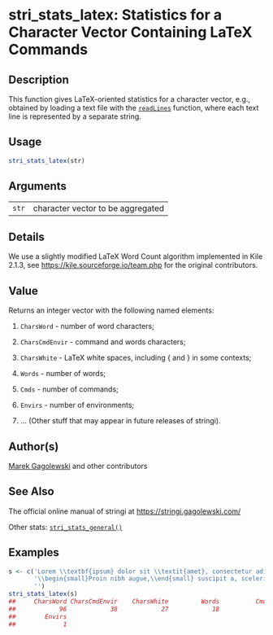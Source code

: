 # stri\_stats\_latex: Statistics for a Character Vector Containing LaTeX Commands

## Description

This function gives LaTeX-oriented statistics for a character vector, e.g., obtained by loading a text file with the [`readLines`](https://stat.ethz.ch/R-manual/R-devel/library/base/html/readLines.html) function, where each text line is represented by a separate string.

## Usage

```r
stri_stats_latex(str)
```

## Arguments

|       |                                   |
|-------|-----------------------------------|
| `str` | character vector to be aggregated |

## Details

We use a slightly modified LaTeX Word Count algorithm implemented in Kile 2.1.3, see <https://kile.sourceforge.io/team.php> for the original contributors.

## Value

Returns an integer vector with the following named elements:

1.  `CharsWord` - number of word characters;

2.  `CharsCmdEnvir` - command and words characters;

3.  `CharsWhite` - LaTeX white spaces, including { and } in some contexts;

4.  `Words` - number of words;

5.  `Cmds` - number of commands;

6.  `Envirs` - number of environments;

7.  \... (Other stuff that may appear in future releases of <span class="pkg">stringi</span>).

## Author(s)

[Marek Gagolewski](https://www.gagolewski.com/) and other contributors

## See Also

The official online manual of <span class="pkg">stringi</span> at <https://stringi.gagolewski.com/>

Other stats: [`stri_stats_general()`](stri_stats_general.md)

## Examples




```r
s <- c('Lorem \\textbf{ipsum} dolor sit \\textit{amet}, consectetur adipisicing elit.',
       '\\begin{small}Proin nibh augue,\\end{small} suscipit a, scelerisque sed, lacinia in, mi.',
       '')
stri_stats_latex(s)
##     CharsWord CharsCmdEnvir    CharsWhite         Words          Cmds 
##            96            38            27            18             2 
##        Envirs 
##             1
```
